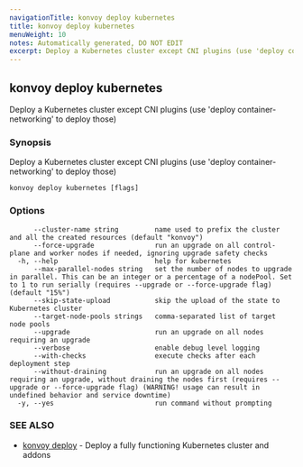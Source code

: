 ```yaml
---
navigationTitle: konvoy deploy kubernetes
title: konvoy deploy kubernetes
menuWeight: 10
notes: Automatically generated, DO NOT EDIT
excerpt: Deploy a Kubernetes cluster except CNI plugins (use 'deploy container-networking' to deploy those)
---
```


## konvoy deploy kubernetes

Deploy a Kubernetes cluster except CNI plugins (use 'deploy container-networking' to deploy those)

### Synopsis

Deploy a Kubernetes cluster except CNI plugins (use 'deploy container-networking' to deploy those)

```
konvoy deploy kubernetes [flags]
```

### Options

```
      --cluster-name string         name used to prefix the cluster and all the created resources (default "konvoy")
      --force-upgrade               run an upgrade on all control-plane and worker nodes if needed, ignoring upgrade safety checks
  -h, --help                        help for kubernetes
      --max-parallel-nodes string   set the number of nodes to upgrade in parallel. This can be an integer or a percentage of a nodePool. Set to 1 to run serially (requires --upgrade or --force-upgrade flag) (default "15%")
      --skip-state-upload           skip the upload of the state to Kubernetes cluster
      --target-node-pools strings   comma-separated list of target node pools
      --upgrade                     run an upgrade on all nodes requiring an upgrade
      --verbose                     enable debug level logging
      --with-checks                 execute checks after each deployment step
      --without-draining            run an upgrade on all nodes requiring an upgrade, without draining the nodes first (requires --upgrade or --force-upgrade flag) (WARNING! usage can result in undefined behavior and service downtime)
  -y, --yes                         run command without prompting
```

### SEE ALSO

* [konvoy deploy](../)	 - Deploy a fully functioning Kubernetes cluster and addons
